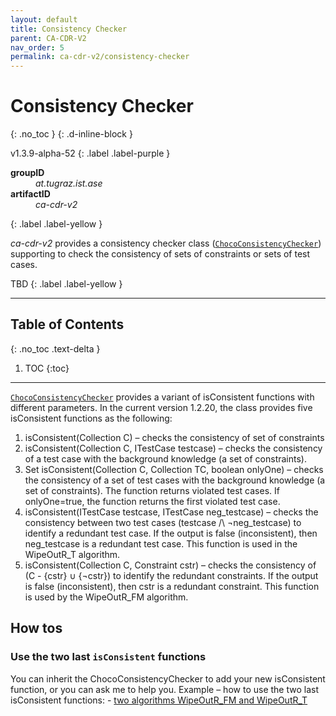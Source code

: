 ```yaml
---
layout: default
title: Consistency Checker
parent: CA-CDR-V2
nav_order: 5
permalink: ca-cdr-v2/consistency-checker
---
```


# Consistency Checker
{: .no_toc }
{: .d-inline-block }

<span style = "text-transform: lowercase">v1.3.9-alpha-52</span>
{: .label .label-purple }

<dl style="width:400px;">
    <dt><strong>groupID</strong></dt>
    <dd style = "text-transform: lowercase"><em>at.tugraz.ist.ase</em></dd>
    <dt><strong>artifactID</strong></dt>
    <dd style = "text-transform: lowercase"><em>ca-cdr-v2</em></dd>
</dl>{: .label .label-yellow }

_ca-cdr-v2_ provides a consistency checker class ([`ChocoConsistencyChecker`]) supporting to check the consistency of sets of constraints or sets of test cases.

TBD
{: .label .label-yellow }

---

## Table of Contents
{: .no_toc .text-delta }

1. TOC
{:toc}

---

[`ChocoConsistencyChecker`] provides a variant of isConsistent functions with different parameters. In the current version 1.2.20, the class provides five isConsistent functions as the following:

1.	isConsistent(Collection<Constraint> C) – checks the consistency of set of constraints
2.	isConsistent(Collection<Constraint> C, ITestCase testcase) – checks the consistency of a test case with the background knowledge (a set of constraints).
3.	Set<ITestCase> isConsistent(Collection<Constraint> C, Collection<ITestCase> TC, boolean onlyOne) – checks the consistency of a set of test cases with the background knowledge (a set of constraints). The function returns violated test cases. If onlyOne=true, the function returns the first violated test case.
4.	isConsistent(ITestCase testcase, ITestCase neg_testcase) – checks the consistency between two test cases (testcase /\ ¬neg_testcase) to identify a redundant test case. If the output is false (inconsistent), then neg_testcase is a redundant test case. This function is used in the WipeOutR_T algorithm.
5.	isConsistent(Collection<Constraint> C, Constraint cstr) – checks the consistency of (C - {cstr} ∪ {¬cstr}) to identify the redundant constraints. If the output is false (inconsistent), then cstr is a redundant constraint. This function is used by the WipeOutR_FM algorithm.

## How tos

### Use the two last `isConsistent` functions

You can inherit the ChocoConsistencyChecker to add your new isConsistent function, or you can ask me to help you.
                Example – how to use the two last isConsistent functions:
                -	[two algorithms WipeOutR_FM and WipeOutR_T](https://github.com/AIG-ist-tugraz/WipeOutR/tree/main/src/main/java/at/tugraz/ist/ase/wipeoutr/algorithm)

<!-- Links -->
[`ChocoConsistencyChecker`]: https://github.com/manleviet/CA-CDR-V2/blob/third_release/ca-cdr-package/src/main/java/at/tugraz/ist/ase/cacdr/checker/ChocoConsistencyChecker.java